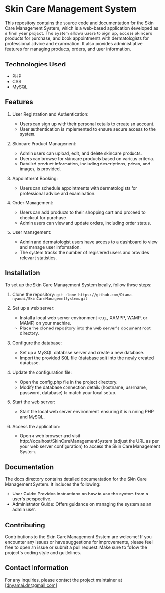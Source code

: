 # Skin Care Management System

This repository contains the source code and documentation for the Skin Care Management System, which is a web-based application developed as a final year project. The system allows users to sign up, access skincare products for purchase, and book appointments with dermatologists for professional advice and examination. It also provides administrative features for managing products, orders, and user information.

## Technologies Used
- PHP
- CSS
- MySQL

## Features

1. User Registration and Authentication:

    - Users can sign up with their personal details to create an account.
    - User authentication is implemented to ensure secure access to the system.
    
2. Skincare Product Management:

    - Admin users can upload, edit, and delete skincare products.
    - Users can browse for skincare products based on various criteria.
    - Detailed product information, including descriptions, prices, and images, is provided.

3. Appointment Booking:

    - Users can schedule appointments with dermatologists for professional advice and examination.

4. Order Management:

    - Users can add products to their shopping cart and proceed to checkout for purchase.
    - Admin users can view and update orders, including order status.
  
5. User Management:

    - Admin and dermatologist users have access to a dashboard to view and manage user information.
    - The system tracks the number of registered users and provides relevant statistics.

## Installation
To set up the Skin Care Management System locally, follow these steps:

1. Clone the repository:
`git clone https://github.com/Diana-nyamai/SkinCareManagemntSystem.git`

2. Set up a web server:

    - Install a local web server environment (e.g., XAMPP, WAMP, or MAMP) on your machine.
    - Place the cloned repository into the web server's document root directory.

3. Configure the database:

    - Set up a MySQL database server and create a new database.
    - Import the provided SQL file (database.sql) into the newly created database.

4. Update the configuration file:

    - Open the config.php file in the project directory.
    - Modify the database connection details (hostname, username, password, database) to match your local setup.

5. Start the web server:

    - Start the local web server environment, ensuring it is running PHP and MySQL.

6. Access the application:

    - Open a web browser and visit http://localhost/SkinCareManagementSystem (adjust the URL as per your web server configuration) to access the Skin Care Management System.

## Documentation

The docs directory contains detailed documentation for the Skin Care Management System. It includes the following:

  - User Guide: Provides instructions on how to use the system from a user's perspective.
  - Administrator Guide: Offers guidance on managing the system as an admin user.

## Contributing
Contributions to the Skin Care Management System are welcome! If you encounter any issues or have suggestions for improvements, please feel free to open an issue or submit a pull request. Make sure to follow the project's coding style and guidelines.

## Contact Information

For any inquiries, please contact the project maintainer at [dnyamai.dn@gmail.com]
